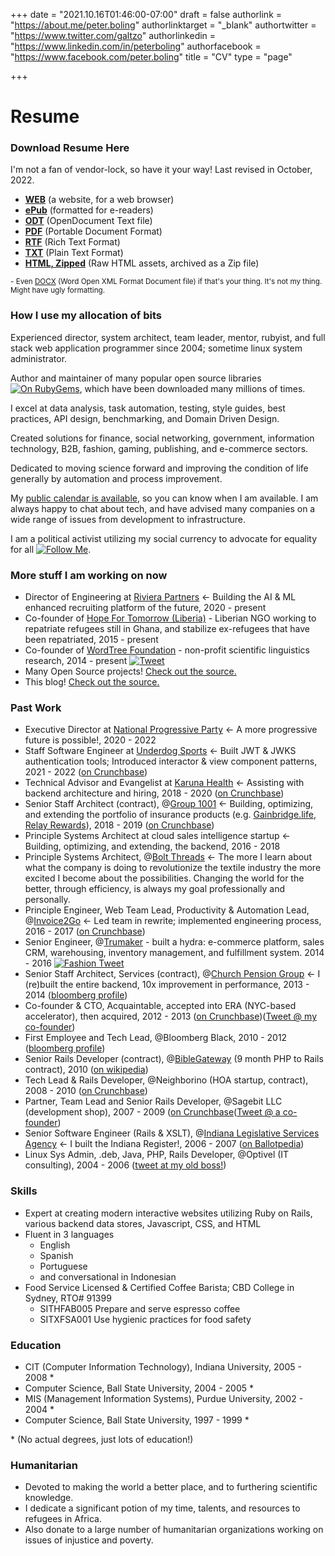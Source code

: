 +++
date = "2021.10.16T01:46:00-07:00"
draft = false
authorlink = "https://about.me/peter.boling"
authorlinktarget = "_blank"
authortwitter = "https://www.twitter.com/galtzo"
authorlinkedin = "https://www.linkedin.com/in/peterboling"
authorfacebook = "https://www.facebook.com/peter.boling"
title = "CV"
type = "page"

+++

# Resume

### Download Resume Here <i class="fas fa-level-down"></i>

I'm not a fan of vendor-lock, so have it your way!  Last revised in October, 2022.

- **[WEB](http://resume.peterboling.com)** (a website, for a web browser)
- **[ePub](/cv/Peter_Boling_Resume_2022.10.20.epub)** (formatted for e-readers)
- **[ODT](/cv/Peter_Boling_Resume_2022.10.20.odt)** (OpenDocument Text file)
- **[PDF](/cv/Peter_Boling_Resume_2022.10.20.pdf)** (Portable Document Format)
- **[RTF](/cv/Peter_Boling_Resume_2022.10.20.rtf)** (Rich Text Format)
- **[TXT](/cv/Peter_Boling_Resume_2022.10.20.txt)** (Plain Text Format)
- **[HTML, Zipped](/cv/Peter_Boling_Resume_2022.10.20.zip)** (Raw HTML assets, archived as a Zip file)

<small>- Even [DOCX](/cv/Peter_Boling_Resume_2022.10.20.docx) (Word Open XML Format Document file) if that's your thing.  It's not my thing.  Might have ugly formatting.</small>

### How I use my allocation of bits

Experienced director, system architect, team leader, mentor, rubyist, and full stack web application programmer since 2004; sometime linux system administrator.

Author and maintainer of many popular open source libraries [![On RubyGems](https://img.shields.io/gem/u/pboling.svg)](https://rubygems.org/profiles/pboling), which have been downloaded many millions of times.

I excel at data analysis, task automation, testing, style guides, best practices, API design, benchmarking, and Domain Driven Design.

Created solutions for finance, social networking, government, information technology, B2B, fashion, gaming, publishing, and e-commerce sectors.

Dedicated to moving science forward and improving the condition of life generally by automation and process improvement.

My [public calendar is available](https://calendar.google.com/calendar/embed?src=peter.boling%40gmail.com&ctz=America/Los_Angeles), so you can know when I am available.  I am always happy to chat about tech, and have advised many companies on a wide range of issues from development to infrastructure.

I am a political activist utilizing my social currency to advocate for equality for all [![Follow Me](https://img.shields.io/twitter/follow/galtzo.svg?style=social&label=Follow)](http://twitter.com/intent/user?screen_name=galtzo).

### More stuff I am working on now

* Director of Engineering at [Riviera Partners](https://rivierapartners.com) &larr; Building the AI & ML enhanced recruiting platform of the future, 2020 - present
* Co-founder of [Hope For Tomorrow (Liberia)](https://www.facebook.com/hope.for.tomorrow.liberia/) - Liberian NGO working to repatriate refugees still in Ghana, and stabilize ex-refugees that have been repatriated, 2015 - present
* Co-founder of [WordTree Foundation](http://wordtree.org) - non-profit scientific linguistics research, 2014 - present
[![Tweet](https://img.shields.io/twitter/url/http/wordtree.org.svg?style=social)](https://twitter.com/intent/tweet?text=Interesting:&amp;url=http%3A%2F%2Fwordtree.org)
* Many Open Source projects! [Check out the source.](https://github.com/pboling/)
* This blog! [Check out the source.](https://github.com/pboling/railsbling.com)

### Past Work

* Executive Director at [National Progressive Party](https://discord.gg/3V6j6Vy) &larr; A more progressive future is possible!, 2020 - 2022
* Staff Software Engineer at [Underdog Sports](https://underdogsports.com/) &larr; Built JWT & JWKS authentication tools; Introduced interactor & view component patterns, 2021 - 2022 ([on Crunchbase](https://www.crunchbase.com/organization/underdog-fantasy))
* Technical Advisor and Evangelist at [Karuna Health](https://meetkaruna.com/) &larr; Assisting with backend architecture and hiring, 2018 - 2020 ([on Crunchbase](https://www.crunchbase.com/organization/karuna))
* Senior Staff Architect (contract), @[Group 1001](https://www.group1001.com) &larr; Building, optimizing, and extending the portfolio of insurance products (e.g. [Gainbridge.life](https://gainbridge.life), [Relay Rewards](https://relayrewards.com)), 2018 - 2019 ([on Crunchbase](https://www.crunchbase.com/organization/group1001))
* Principle Systems Architect at cloud sales intelligence startup &larr; Building, optimizing, and extending, the backend, 2016 - 2018
* Principle Systems Architect, @[Bolt Threads](https://boltthreads.com/) &larr; The more I learn about what the company is doing to revolutionize the textile industry the more excited I become about the possibilities.  Changing the world for the better, through efficiency, is always my goal professionally and personally.
* Principle Engineer, Web Team Lead, Productivity & Automation Lead, @[Invoice2Go](https://www.invoice2go.com) &larr; Led team in rewrite; implemented engineering process, 2016 - 2017 ([on Crunchbase](https://www.crunchbase.com/organization/invoice2go))
* Senior Engineer, @[Trumaker](http://www.trumaker.com) - built a hydra: e-commerce platform, sales CRM, warehousing, inventory management, and fulfillment system. 2014 - 2016 
[![Fashion Tweet](https://img.shields.io/twitter/url/https/trumaker.com.svg?style=social)](https://twitter.com/intent/tweet?text=Shirts:&amp;url=https%3A%2F%2Ftrumaker.com)
* Senior Staff Architect, Services (contract), @[Church Pension Group](https://www.cpg.org/) &larr; I (re)built the entire backend, 10x improvement in performance, 2013 - 2014 ([bloomberg profile](http://www.bloomberg.com/research/stocks/private/snapshot.asp?privcapId=3648509))
* Co-founder & CTO, Acquaintable, accepted into ERA (NYC-based accelerator), then acquired, 2012 - 2013 ([on Crunchbase](https://www.crunchbase.com/organization/acquaintable))([Tweet @ my co-founder](https://twitter.com/joeljrod))
* First Employee and Tech Lead, @Bloomberg Black, 2010 - 2012 ([bloomberg profile](http://www.bloomberg.com/research/stocks/private/snapshot.asp?privcapId=160210))
* Senior Rails Developer (contract), @[BibleGateway](https://www.biblegateway.com/) (9 month PHP to Rails contract), 2010 ([on wikipedia](https://en.wikipedia.org/wiki/BibleGateway.com))
* Tech Lead & Rails Developer, @Neighborino (HOA startup, contract), 2008 - 2010 ([on Crunchbase](https://www.crunchbase.com/organization/neighborino))
* Partner, Team Lead and Senior Rails Developer, @Sagebit LLC (development shop), 2007 - 2009 ([on Crunchbase](https://www.crunchbase.com/organization/sagebit)([Tweet @ a co-founder](https://twitter.com/ben_mishkin))
* Senior Software Engineer (Rails & XSLT), @[Indiana Legislative Services Agency](http://www.in.gov/legislative/register/irtoc.htm) &larr; I built the Indiana Register!, 2006 - 2007 ([on Ballotpedia](http://ballotpedia.org/Indiana_Legislative_Services_Agency))
* Linux Sys Admin, .deb, Java, PHP, Rails Developer, @Optivel (IT consulting), 2004 - 2006 ([tweet at my old boss!](https://twitter.com/macksmind))

### Skills

* Expert at creating modern interactive websites utilizing Ruby on Rails, various backend data stores, Javascript, CSS, and HTML
* Fluent in 3 languages
  * English
  * Spanish
  * Portuguese
  * and conversational in Indonesian
* Food Service Licensed & Certified Coffee Barista; CBD College in Sydney, RTO# 91399
  * SITHFAB005 Prepare and serve espresso coffee
  * SITXFSA001 Use hygienic practices for food safety

### Education

* CIT (Computer Information Technology), Indiana University, 2005 - 2008 \*
* Computer Science, Ball State University, 2004 - 2005 \*
* MIS (Management Information Systems), Purdue University, 2002 - 2004 \*
* Computer Science, Ball State University, 1997 - 1999 \*

\* (No actual degrees, just lots of education!)

### Humanitarian

* Devoted to making the world a better place, and to furthering scientific knowledge.
* I dedicate a significant potion of my time, talents, and resources to refugees in Africa.
* Also donate to a large number of humanitarian organizations working on issues of injustice and poverty.
